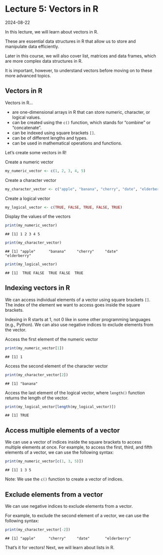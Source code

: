 Lecture 5: Vectors in R
================
2024-08-22

In this lecture, we will learn about vectors in R.

These are essential data structures in R that allow us to store and
manipulate data efficiently.

Later in this course, we will also cover list, matrices and data frames,
which are more complex data structures in R.

It is important, however, to understand vectors before moving on to
these more advanced topics.

## Vectors in R

Vectors in R…

- are one-dimensional arrays in R that can store numeric, character, or
  logical values.
- can be created using the `c()` function, which stands for “combine” or
  “concatenate”.
- can be indexed using square brackets `[]`.
- can be of different lengths and types.
- can be used in mathematical operations and functions.

Let’s create some vectors in R!

Create a numeric vector

``` r
my_numeric_vector <- c(1, 2, 3, 4, 5)
```

Create a character vector

``` r
my_character_vector <- c("apple", "banana", "cherry", "date", "elderberry")
```

Create a logical vector

``` r
my_logical_vector <- c(TRUE, FALSE, TRUE, FALSE, TRUE)
```

Display the values of the vectors

``` r
print(my_numeric_vector)
```

    ## [1] 1 2 3 4 5

``` r
print(my_character_vector)
```

    ## [1] "apple"      "banana"     "cherry"     "date"       "elderberry"

``` r
print(my_logical_vector)
```

    ## [1]  TRUE FALSE  TRUE FALSE  TRUE

## Indexing vectors in R

We can access individual elements of a vector using square brackets
`[]`. The index of the element we want to access goes inside the square
brackets.

Indexing in R starts at 1, not 0 like in some other programming
languages (e.g., Python). We can also use negative indices to exclude
elements from the vector.

Access the first element of the numeric vector

``` r
print(my_numeric_vector[1])
```

    ## [1] 1

Access the second element of the character vector

``` r
print(my_character_vector[2])
```

    ## [1] "banana"

Access the last element of the logical vector, where `length()` function
returns the length of the vector.

``` r
print(my_logical_vector[length(my_logical_vector)])
```

    ## [1] TRUE

## Access multiple elements of a vector

We can use a vector of indices inside the square brackets to access
multiple elements at once. For example, to access the first, third, and
fifth elements of a vector, we can use the following syntax:

``` r
print(my_numeric_vector[c(1, 3, 5)])
```

    ## [1] 1 3 5

Note: We use the `c()` function to create a vector of indices.

## Exclude elements from a vector

We can use negative indices to exclude elements from a vector.

For example, to exclude the second element of a vector, we can use the
following syntax:

``` r
print(my_character_vector[-2])
```

    ## [1] "apple"      "cherry"     "date"       "elderberry"

That’s it for vectors! Next, we will learn about lists in R.

